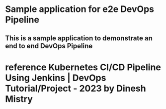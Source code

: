 # Sample application for e2e DevOps Pipeline
## This is a sample application to demonstrate an end to end DevOps Pipeline

#   reference Kubernetes CI/CD Pipeline Using Jenkins | DevOps Tutorial/Project - 2023   by Dinesh Mistry

